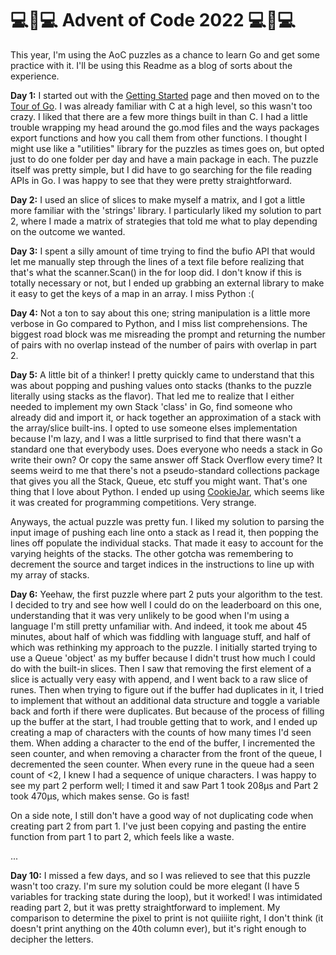 💻🎄💻 Advent of Code 2022 💻🎄💻
=================================

This year, I'm using the AoC puzzles as a chance to learn Go and get some practice with it. I'll be using this Readme as a blog of sorts about the experience.

**Day 1:** I started out with the [Getting Started](https://go.dev/doc/tutorial/getting-started) page and then moved on to the [Tour of Go](https://go.dev/tour/). I was already familiar with C at a high level, so this wasn't too crazy. I liked that there are a few more things built in than C. I had a little trouble wrapping my head around the go.mod files and the ways packages export functions and how you call them from other functions. I thought I might use like a "utilities" library for the puzzles as times goes on, but opted just to do one folder per day and have a main package in each. The puzzle itself was pretty simple, but I did have to go searching for the file reading APIs in Go. I was happy to see that they were pretty straightforward.

**Day 2:** I used an slice of slices to make myself a matrix, and I got a little more familiar with the 'strings' library. I particularly liked my solution to part 2, where I made a matrix of strategies that told me what to play depending on the outcome we wanted.

**Day 3:** I spent a silly amount of time trying to find the bufio API that would let me manually step through the lines of a text file before realizing that that's what the scanner.Scan() in the for loop did. I don't know if this is totally necessary or not, but I ended up grabbing an external library to make it easy to get the keys of a map in an array. I miss Python :(

**Day 4:** Not a ton to say about this one; string manipulation is a little more verbose in Go compared to Python, and I miss list comprehensions. The biggest road block was me misreading the prompt and returning the number of pairs with no overlap instead of the number of pairs with overlap in part 2.

**Day 5:** A little bit of a thinker! I pretty quickly came to understand that this was about popping and pushing values onto stacks (thanks to the puzzle literally using stacks as the flavor). That led me to realize that I either needed to implement my own Stack 'class' in Go, find someone who already did and import it, or hack together an approximation of a stack with the array/slice built-ins. I opted to use someone elses implementation because I'm lazy, and I was a little surprised to find that there wasn't a standard one that everybody uses. Does everyone who needs a stack in Go write their own? Or copy the same answer off Stack Overflow every time? It seems weird to me that there's not a pseudo-standard collections package that gives you all the Stack, Queue, etc stuff you might want. That's one thing that I love about Python. I ended up using [CookieJar](https://github.com/karalabe/cookiejar), which seems like it was created for programming competitions. Very strange.

Anyways, the actual puzzle was pretty fun. I liked my solution to parsing the input image of pushing each line onto a stack as I read it, then popping the lines off populate the individual stacks. That made it easy to account for the varying heights of the stacks. The other gotcha was remembering to decrement the source and target indices in the instructions to line up with my array of stacks.

**Day 6:** Yeehaw, the first puzzle where part 2 puts your algorithm to the test. I decided to try and see how well I could do on the leaderboard on this one, understanding that it was very unlikely to be good when I'm using a language I'm still pretty unfamiliar with. And indeed, it took me about 45 minutes, about half of which was fiddling with language stuff, and half of which was rethinking my approach to the puzzle. I initially started trying to use a Queue 'object' as my buffer because I didn't trust how much I could do with the built-in slices. Then I saw that removing the first element of a slice is actually very easy with append, and I went back to a raw slice of runes. Then when trying to figure out if the buffer had duplicates in it, I tried to implement that without an additional data structure and toggle a variable back and forth if there were duplicates. But because of the process of filling up the buffer at the start, I had trouble getting that to work, and I ended up creating a map of characters with the counts of how many times I'd seen them. When adding a character to the end of the buffer, I incremented the seen counter, and when removing a character from the front of the queue, I decremented the seen counter. When every rune in the queue had a seen count of <2, I knew I had a sequence of unique characters. I was happy to see my part 2 perform well; I timed it and saw Part 1 took 208µs and Part 2 took 470µs, which makes sense. Go is fast!

On a side note, I still don't have a good way of not duplicating code when creating part 2 from part 1. I've just been copying and pasting the entire function from part 1 to part 2, which feels like a waste.

...

**Day 10:** I missed a few days, and so I was relieved to see that this puzzle wasn't too crazy. I'm sure my solution could be more elegant (I have 5 variables for tracking state during the loop), but it worked! I was intimidated reading part 2, but it was pretty straightforward to implement. My comparison to determine the pixel to print is not quiiiite right, I don't think (it doesn't print anything on the 40th column ever), but it's right enough to decipher the letters.